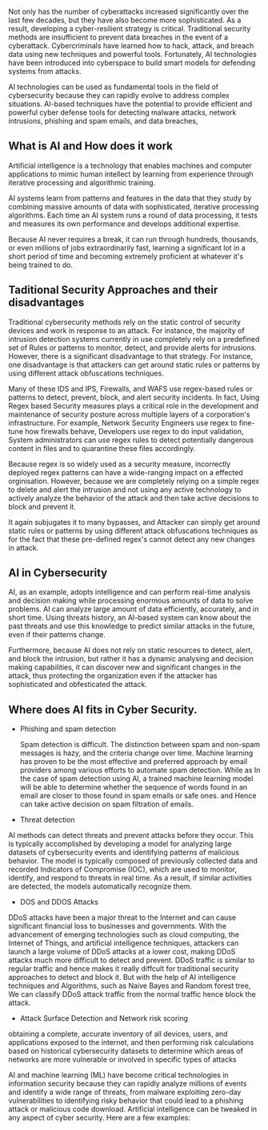 Not only has the number of cyberattacks increased significantly over the last few decades, but they have also become more sophisticated. As a result, developing a cyber-resilient strategy is critical. Traditional security methods are insufficient to prevent data breaches in the event of a cyberattack.
Cybercriminals have learned how to hack, attack, and breach data using new techniques and powerful tools. Fortunately, AI technologies have been introduced into cyberspace to build smart models for defending systems from attacks.

AI technologies can be used as fundamental tools in the field of cybersecurity because they can rapidly evolve to address complex situations. AI-based techniques have the potential to provide efficient and powerful cyber defense tools for detecting malware attacks, network intrusions, phishing and spam emails, and data breaches, 

## What is AI and How does it work

Artificial intelligence is a technology that enables machines and computer applications to mimic human intellect by learning from experience through iterative processing and algorithmic training.

AI systems learn from patterns and features in the data that they study by combining massive amounts of data with sophisticated, iterative processing algorithms. Each time an AI system runs a round of data processing, it tests and measures its own performance and develops additional expertise.

Because AI never requires a break, it can run through hundreds, thousands, or even millions of jobs extraordinarily fast, learning a significant lot in a short period of time and becoming extremely proficient at whatever it's being trained to do.





## Taditional Security Approaches and their disadvantages

Traditional cybersecurity methods rely on the static control of security devices and work in response to an attack. For instance, the majority of intrusion detection systems currently in use completely rely on a predefined set of Rules or patterns to monitor, detect, and provide alerts for intrusions. However, there is a significant disadvantage to that strategy. For instance, one disadvantage is that attackers can get around static rules or patterns by using different attack obfuscations techniques.

Many of these IDS and IPS, Firewalls, and WAFS use regex-based rules or patterns to detect, prevent, block, and alert security incidents. In fact, Using Regex based Security measures plays a critical role in the development and maintenance of security posture across multiple layers of a corporation's infrastructure. For example, Network Security Engineers use regex to fine-tune how firewalls behave, Developers use regex to do input validation, System administrators can use regex rules to detect potentially dangerous content in files and to quarantine these files accordingly.

Because regex is so widely used as a security measure, incorrectly deployed regex patterns can have a wide-ranging impact on a effected orginisation. However, because we are completely relying on a simple regex to delete and alert the intrusion and not using any active technology to actively analyze the behavior of the attack and then take active decisions to block and prevent it.

It again subjugates it to many bypasses, and Attacker can simply get around static rules or patterns by using different attack obfuscations techniques as for the fact that these pre-defined regex's cannot detect any new changes in attack.


## AI in Cybersecurity 

AI, as an example, adopts intelligence and can perform real-time analysis and decision making while processing enormous amounts of data to solve problems. AI can analyze large amount of data efficiently, accurately, and in short time. Using threats history, an AI-based system can know about the past threats and use this knowledge to predict similar attacks in the future, even if their patterns change.

Furthermore, because AI does not rely on static resources to detect, alert, and block the intrusion, but rather it has a dynamic analysing and decision making capabilities, it can discover new and significant changes in the attack, thus protecting the organization even if the attacker has sophisticated and obfesticated the attack.

## Where does AI fits in Cyber Security.

- Phishing and spam detection

  Spam detection is difficult. The distinction between spam and non-spam messages is hazy, and the criteria change over time. Machine learning has proven to be the most effective and preferred approach by email providers among various efforts to automate spam detection. While as In the case of spam detection using AI, a trained machine learning model will be able to determine whether the sequence of words found in an email are closer to those found in spam emails or safe ones. and Hence can take active decision on spam filtration of emails.
  
  
- Threat detection

AI methods can detect threats and prevent attacks before they occur. This is typically accomplished by developing a model for analyzing large datasets of cybersecurity events and identifying patterns of malicious behavior. The model is typically composed of previously collected data and recorded Indicators of Compromise (IOC), which are used to monitor, identify, and respond to threats in real time.
As a result, if similar activities are detected, the models automatically recognize them.

- DOS and DDOS Attacks


DDoS attacks have been a major threat to the Internet and can cause significant financial loss to businesses and governments. With the advancement of emerging technologies such as cloud computing, the Internet of Things, and artificial intelligence techniques, attackers can launch a large volume of DDoS attacks at a lower cost, making DDoS attacks much more difficult to detect and prevent. DDoS traffic is similar to regular traffic and hence makes it really diffcult for traditional security approaches to detect and block it. But with the help of AI intelligence techniques and Algorithms, such as Naive Bayes and Random forest tree, We can classify DDoS attack traffic from the normal traffic hence block the attack.

- Attack Surface Detection and Network risk scoring

obtaining a complete, accurate inventory of all devices, users, and applications exposed to the internet, and then performing risk calculations based on historical cybersecurity datasets to determine which areas of networks are more vulnerable or involved in specific types of attacks


AI and machine learning (ML) have become critical technologies in information security because they can rapidly analyze millions of events and identify a wide range of threats, from malware exploiting zero-day vulnerabilities to identifying risky behavior that could lead to a phishing attack or malicious code download. Artificial intelligence can be tweaked in any aspect of cyber security. Here are a few examples:





